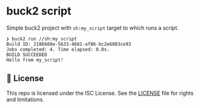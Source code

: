 # buck2 script

Simple buck2 project with `sh:my_script` target to which runs a script.

```command
❯ buck2 run //sh:my_script
Build ID: 2186660e-5633-4681-af86-bc2e6883ce93
Jobs completed: 4. Time elapsed: 0.0s.
BUILD SUCCEEDED
Hello from my_script!
```

## 📄 License

This repo is licensed under the ISC License. See the [LICENSE](LICENSE) file for rights and limitations.
